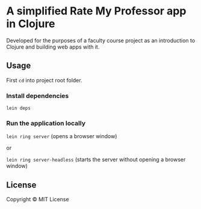 # A simplified Rate My Professor app in Clojure

Developed for the purposes of a faculty course project as an introduction to Clojure and building web apps with it.

## Usage

First `cd` into project root folder. 

### Install dependencies 

`lein deps` 

### Run the application locally

`lein ring server` (opens a browser window)

or

`lein ring server-headless` (starts the server without opening a browser window)

## License

Copyright ©  MIT License
